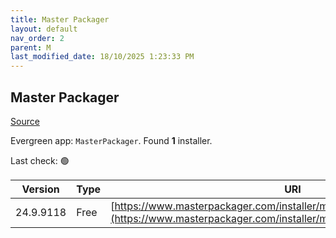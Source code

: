 ```yaml
---
title: Master Packager
layout: default
nav_order: 2
parent: M
last_modified_date: 18/10/2025 1:23:33 PM
---
```


## Master Packager

[Source](https://www.masterpackager.com/)

Evergreen app: `MasterPackager`. Found **1** installer.

Last check: 🟢

| Version   | Type | URI                                                                                                                                            |
| --------- | ---- | ---------------------------------------------------------------------------------------------------------------------------------------------- |
| 24.9.9118 | Free | [https://www.masterpackager.com/installer/masterpackager_24.9.9118.msi](https://www.masterpackager.com/installer/masterpackager_24.9.9118.msi) |
